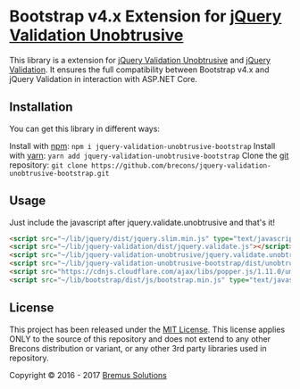 Bootstrap v4.x Extension for [jQuery Validation Unobtrusive](https://github.com/aspnet/jquery-validation-unobtrusive)
================================

This library is a extension for [jQuery Validation Unobtrusive](https://github.com/aspnet/jquery-validation-unobtrusive) and [jQuery Validation](https://github.com/jquery-validation/jquery-validation). It ensures the full compatibility between Bootstrap v4.x and jQuery Validation in interaction with ASP.NET Core.

## Installation
You can get this library in different ways:

Install with [npm](https://www.npmjs.com): `npm i jquery-validation-unobtrusive-bootstrap`
Install with [yarn](https://yarnpkg.com): `yarn add jquery-validation-unobtrusive-bootstrap`
Clone the [git](https://github.com) repository: `git clone https://github.com/brecons/jquery-validation-unobtrusive-bootstrap.git`

## Usage
Just include the javascript after jquery.validate.unobtrusive and that's it!
```html
<script src="~/lib/jquery/dist/jquery.slim.min.js" type="text/javascript"></script>
<script src="~/lib/jquery-validation/dist/jquery.validate.js"></script>
<script src="~/lib/jquery-validation-unobtrusive/jquery.validate.unobtrusive.js"></script>
<script src="~/lib/jquery-validation-unobtrusive-bootstrap/dist/unobtrusive-bootstrap.js"></script>
<script src="https://cdnjs.cloudflare.com/ajax/libs/popper.js/1.11.0/umd/popper.min.js" type="text/javascript"></script>
<script src="~/lib/bootstrap/dist/js/bootstrap.min.js" type="text/javascript"></script>
```

## License
This project has been released under the [MIT License](https://opensource.org/licenses/mit-license.php). This license applies ONLY
to the source of this repository and does not extend to any other Brecons distribution or variant, or any other 3rd party libraries
used in  repository.

Copyright &copy; 2016 - 2017 [Bremus Solutions](http://www.bremus-solutions.de)